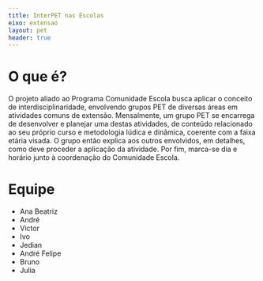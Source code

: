```yaml
---
title: InterPET nas Escolas
eixo: extensao
layout: pet
header: true
---
```


# O que é?
O projeto aliado ao Programa Comunidade Escola busca aplicar o conceito de 
interdisciplinaridade, envolvendo grupos PET de diversas áreas em atividades 
comuns de extensão. Mensalmente, um grupo PET se encarrega de desenvolver e 
planejar uma destas atividades, de conteúdo relacionado ao seu próprio curso e 
metodologia lúdica e dinâmica, coerente com a faixa etária visada. O grupo então 
explica aos outros envolvidos, em detalhes, como deve proceder a aplicação da 
atividade. Por fim, marca-se dia e horário junto à coordenação do Comunidade Escola. 

# Equipe
* Ana Beatriz
* André
* Victor
* Ivo
* Jedian
* André Felipe
* Bruno
* Julia